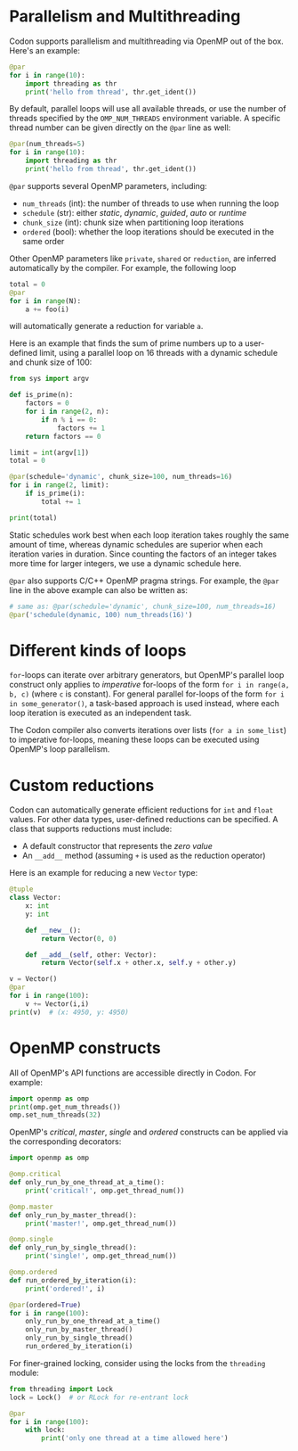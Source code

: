 Parallelism and Multithreading
==============================

Codon supports parallelism and multithreading via OpenMP out of the box.
Here\'s an example:

``` python
@par
for i in range(10):
    import threading as thr
    print('hello from thread', thr.get_ident())
```

By default, parallel loops will use all available threads, or use the
number of threads specified by the `OMP_NUM_THREADS` environment
variable. A specific thread number can be given directly on the `@par`
line as well:

``` python
@par(num_threads=5)
for i in range(10):
    import threading as thr
    print('hello from thread', thr.get_ident())
```

`@par` supports several OpenMP parameters, including:

-   `num_threads` (int): the number of threads to use when running the
    loop
-   `schedule` (str): either *static*, *dynamic*, *guided*, *auto* or
    *runtime*
-   `chunk_size` (int): chunk size when partitioning loop iterations
-   `ordered` (bool): whether the loop iterations should be executed in
    the same order

Other OpenMP parameters like `private`, `shared` or `reduction`, are
inferred automatically by the compiler. For example, the following loop

``` python
total = 0
@par
for i in range(N):
    a += foo(i)
```

will automatically generate a reduction for variable `a`.

Here is an example that finds the sum of prime numbers up to a
user-defined limit, using a parallel loop on 16 threads with a dynamic
schedule and chunk size of 100:

``` python
from sys import argv

def is_prime(n):
    factors = 0
    for i in range(2, n):
        if n % i == 0:
            factors += 1
    return factors == 0

limit = int(argv[1])
total = 0

@par(schedule='dynamic', chunk_size=100, num_threads=16)
for i in range(2, limit):
    if is_prime(i):
        total += 1

print(total)
```

Static schedules work best when each loop iteration takes roughly the
same amount of time, whereas dynamic schedules are superior when each
iteration varies in duration. Since counting the factors of an integer
takes more time for larger integers, we use a dynamic schedule here.

`@par` also supports C/C++ OpenMP pragma strings. For example, the
`@par` line in the above example can also be written as:

``` python
# same as: @par(schedule='dynamic', chunk_size=100, num_threads=16)
@par('schedule(dynamic, 100) num_threads(16)')
```

# Different kinds of loops

`for`-loops can iterate over arbitrary generators, but OpenMP\'s
parallel loop construct only applies to *imperative* for-loops of the
form `for i in range(a, b, c)` (where `c` is constant). For general
parallel for-loops of the form `for i in some_generator()`, a task-based
approach is used instead, where each loop iteration is executed as an
independent task.

The Codon compiler also converts iterations over lists
(`for a in some_list`) to imperative for-loops, meaning these loops can
be executed using OpenMP\'s loop parallelism.

# Custom reductions

Codon can automatically generate efficient reductions for `int` and
`float` values. For other data types, user-defined reductions can be
specified. A class that supports reductions must include:

-   A default constructor that represents the *zero value*
-   An `__add__` method (assuming `+` is used as the reduction operator)

Here is an example for reducing a new `Vector` type:

``` python
@tuple
class Vector:
    x: int
    y: int

    def __new__():
        return Vector(0, 0)

    def __add__(self, other: Vector):
        return Vector(self.x + other.x, self.y + other.y)

v = Vector()
@par
for i in range(100):
    v += Vector(i,i)
print(v)  # (x: 4950, y: 4950)
```

# OpenMP constructs

All of OpenMP\'s API functions are accessible directly in Codon. For
example:

``` python
import openmp as omp
print(omp.get_num_threads())
omp.set_num_threads(32)
```

OpenMP\'s *critical*, *master*, *single* and *ordered* constructs can be
applied via the corresponding decorators:

``` python
import openmp as omp

@omp.critical
def only_run_by_one_thread_at_a_time():
    print('critical!', omp.get_thread_num())

@omp.master
def only_run_by_master_thread():
    print('master!', omp.get_thread_num())

@omp.single
def only_run_by_single_thread():
    print('single!', omp.get_thread_num())

@omp.ordered
def run_ordered_by_iteration(i):
    print('ordered!', i)

@par(ordered=True)
for i in range(100):
    only_run_by_one_thread_at_a_time()
    only_run_by_master_thread()
    only_run_by_single_thread()
    run_ordered_by_iteration(i)
```

For finer-grained locking, consider using the locks from the `threading`
module:

``` python
from threading import Lock
lock = Lock()  # or RLock for re-entrant lock

@par
for i in range(100):
    with lock:
        print('only one thread at a time allowed here')
```
